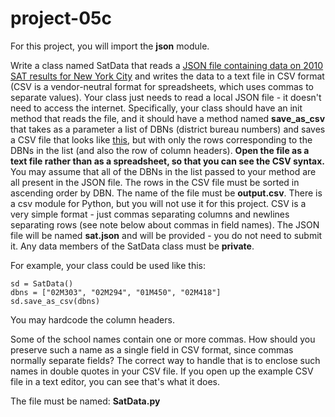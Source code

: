 # project-05c

For this project, you will import the **json** module.

Write a class named SatData that reads a [JSON file containing data on 2010 SAT results for New York City](https://data.cityofnewyork.us/api/views/zt9s-n5aj/rows.json?accessType=DOWNLOAD) and writes the data to a text file in CSV format (CSV is a vendor-neutral format for spreadsheets, which uses commas to separate values). Your class just needs to read a local JSON file - it doesn't need to access the internet. Specifically, your class should have an init method that reads the file, and it should have a method named **save_as_csv** that takes as a parameter a list of DBNs (district bureau numbers) and saves a CSV file that looks like [this](https://data.cityofnewyork.us/api/views/zt9s-n5aj/rows.csv?accessType=DOWNLOAD), but with only the rows corresponding to the DBNs in the list (and also the row of column headers). **Open the file as a text file rather than as a spreadsheet, so that you can see the CSV syntax.** You may assume that all of the DBNs in the list passed to your method are all present in the JSON file.  The rows in the CSV file must be sorted in ascending order by DBN.  The name of the file must be **output.csv**.  There is a csv module for Python, but you will not use it for this project.  CSV is a very simple format - just commas separating columns and newlines separating rows (see note below about commas in field names).  The JSON file will be named **sat.json** and will be provided - you do not need to submit it.  Any data members of the SatData class must be **private**.

For example, your class could be used like this:
```
sd = SatData()
dbns = ["02M303", "02M294", "01M450", "02M418"]
sd.save_as_csv(dbns)
```

You may hardcode the column headers.

Some of the school names contain one or more commas. How should you preserve such a name as a single field in CSV format, since commas normally separate fields? The correct way to handle that is to enclose such names in double quotes in your CSV file.  If you open up the example CSV file in a text editor, you can see that's what it does.

The file must be named: **SatData.py**
